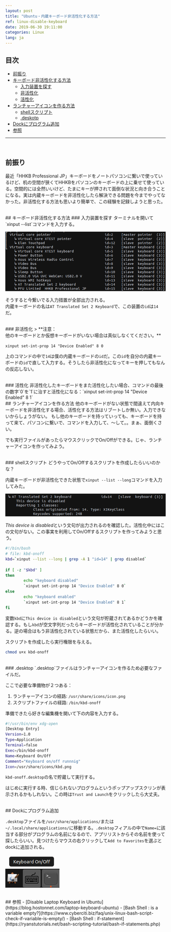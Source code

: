 ```yaml
---
layout: post
title: "Ubuntu・内蔵キーボード非活性化する方法"
ref: linux-disable-keyboard
date: 2019-06-30 19:11:00
categories: Linux
lang: ja
---
```


## 目次
- [前振り](#first)
- [キーボード非活性化する方法](#disable)
	* [入力装置を探す](#inputdev)
  * [非活性化](#disable2)
  * [活性化](#enable)
- [ランチャーアイコンを作る方法](#launcher)
  * [shellスクリプト](#script)
  * [.deskotp](#desktop)
- [Dockにプログラム追加](#dock)
- [参照](#ref)
<hr />
<br />

## 前振り <a id="first"></a>
最近「HHKB Professional JP」キーボードをノートパソコンに繋いで使っているけど、机の空間が狭くてHHKBをパソコンのキーボードの上に乗せて使っている。空間的には全然いいけど、たまにキーが押されて面倒な状況と向き合うことになる。実は内蔵キーボードを非活性化したら解決できる問題を今までやってなかった。非活性化する方法も思いより簡単で、この経験を記録しようと思った。

<br />
## キーボード非活性化する方法 <a id="disable"></a>
### 入力装置を探す <a id="inputdev"></a>
ターミナルを開いて`xinput --list`コマンドを入力する。

![xniput --list result](/assets/images/linux/how-to/disable-keyboard/xinput--list.png)

そうすると今繋いでる入力措置が全部出力される。 <br />
内蔵キーボードの名は`AT Translated Set 2 Keyboard`で、この装置の`id`は`14`だ。

<br />
### 非活性化 <a id="disable2"></a>
>  **注意：<br /> 他のキーボードとか仮想キーボードがいない場合は真似しなくてください。**

`xinput set-int-prop 14 "Device Enabled" 8 0`

上のコマンドの中で`14`は僕の内蔵キーボードの`id`だ。この`id`を自分の内蔵キーボードの`id`で直して入力する。そうしたら非活性化になってキーを押してもなんの反応しない。

<br />
### 活性化 <a id="enable"></a>
非活性化したキーボードをまた活性化したい場合、コマンドの最後の数字`0`を`1`に治すと活性化になる：`xinput set-int-prop 14 "Device Enabled" 8 1`

<br />
## ランチャーアイコンを作る方法 <a id="launcher"></a>
他のキーボードがない状態で間違えて内向キーボードを非活性化する場合、活性化する方法はリブートしか無い。入力できないからしょうがない。 もし他のキーボードを持っていっても、キーボードを持って来て、パソコンに繋いで、コマンドを入力して、〜して。。まぁ、面倒くさい。

でも実行ファイルがあったらマウスクリックでOn/Offができる。じゃ、ランチャーアイコンを作ってみよう。

<br />
### shellスクリプト <a id="script"></a>
どうやってOn/Offするスクリプトを作成したらいいのかな？

内蔵キーボードが非活性化できた状態で`xinput --list --long`コマンドを入力してみた。

![Disabled Message](/assets/images/linux/how-to/disable-keyboard/disabled-message.png)

<em>This device is disabled</em>という文句が出力されるのを確認した。活性化中にはこの文句がない。この事実を利用してOn/Offするスクリプトを作ってみようと思う。

```bash
#!/bin/bash
# file: kbd-onoff
kbd=`xinput --list --long | grep -A 1 "id=14" | grep disabled`

if [ -z "$kbd" ]
then
        echo "keyboard disabled"
        `xinput set-int-prop 14 "Device Enabled" 8 0`
else
        echo "keyboard enabled"
        `xinput set-int-prop 14 "Device Enabled" 8 1`
fi
```

変数`kbd`に`This device is disabled`という文句が貯蔵されてあるかどうかを確認する。もし`kbd`が空文字列だったらキーボードが活性化されていることが分かる。逆の場合はもう非活性化されている状態だから、また活性化したらいい。

スクリプトを作成したら実行権限を与える。
```bash
chmod u+x kbd-onoff
```

<br />
### .desktop <a id="desktop"></a>
`.desktop`ファイルはランチャーアイコンを作るため必要なファイルだ。

ここで必要な準備物が２つある：
 1. ランチャーアイコンの経路: `/usr/share/icons/icon.png`
 2. スクリプトファイルの経路: `/bin/kbd-onoff`

準備できたら好きな編集機を開いて下の内容を入力する。

```bash
#!/usr/bin/env xdg-open
[Desktop Entry]
Version=1.0
Type=Application
Terminal=false
Exec=/bin/kbd-onoff
Name=Keyboard On/Off
Comment="Keyboard on/off runnnig"
Icon=/usr/share/icons/kbd.png
```

`kbd-onoff.desktop`の名で貯蔵して実行する。

はじめに実行する時、信じられないプログラムというポップアップスクリンが表示されるかもしれない。この時は`Trust and Launch`をクリックしたら大丈夫。

<br />
## Dockにプログラム追加 <a id="dock"></a>

`.desktop`ファイルを`/usr/share/applications/`または`~/.local/share/applications/`に移動する。`.desktop`フィアルの中で`Name=`に該当する部分がプログラムの名前になるので、アプリリストからその名前を使って探したらいい。見つけたらマウスの右クリックして`Add to Favorites`を選ぶとdockに追加される。

![dock image](/assets/images/linux/how-to/disable-keyboard/dock.png)

<br />
## 参照 <a id="ref"></a>
- [Disable Laptop Keyboard in Ubuntu](https://blog.hostonnet.com/laptop-keyboard-ubuntu)
- [Bash Shell : is a variable empty?](https://www.cyberciti.biz/faq/unix-linux-bash-script-check-if-variable-is-empty/)
- [Bash Shell : if-statement](https://ryanstutorials.net/bash-scripting-tutorial/bash-if-statements.php)
